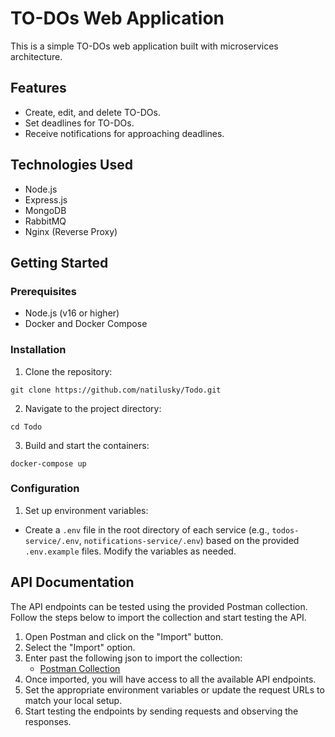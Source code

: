 # TO-DOs Web Application

This is a simple TO-DOs web application built with microservices architecture.

## Features

- Create, edit, and delete TO-DOs.
- Set deadlines for TO-DOs.
- Receive notifications for approaching deadlines.

## Technologies Used

- Node.js
- Express.js
- MongoDB
- RabbitMQ
- Nginx (Reverse Proxy)

## Getting Started

### Prerequisites

- Node.js (v16 or higher)
- Docker and Docker Compose

### Installation

1. Clone the repository:

```shell
git clone https://github.com/natilusky/Todo.git
```

2. Navigate to the project directory:

```shell
cd Todo
```

3. Build and start the containers:

```shell
docker-compose up
```

### Configuration

1. Set up environment variables:

- Create a `.env` file in the root directory of each service (e.g., `todos-service/.env`, `notifications-service/.env`) based on the provided `.env.example` files. Modify the variables as needed.








## API Documentation

The API endpoints can be tested using the provided Postman collection. Follow the steps below to import the collection and start testing the API.

1. Open Postman and click on the "Import" button.
2. Select the "Import" option.
3. Enter past the following json to import the collection:
   - [Postman Collection](https://github.com/natilusky/Todo/blob/main/Todo%20List%20API.postman_collection.json)
4. Once imported, you will have access to all the available API endpoints.
5. Set the appropriate environment variables or update the request URLs to match your local setup.
6. Start testing the endpoints by sending requests and observing the responses.
